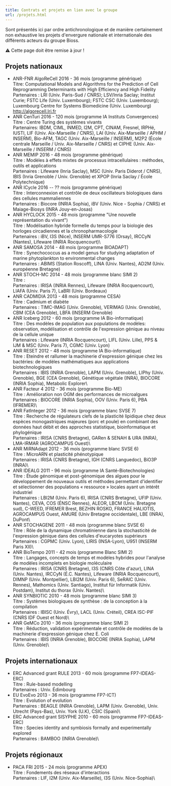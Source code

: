 ```yaml
---
title: Contrats et projets en lien avec le groupe
url: /projets.html
---
```


Sont présentés ici par ordre antichronologique et de manière certainement non exhaustive les projets d\'envergure nationale et internationale des différents acteurs du groupe Bioss.

⚠️ Cette page doit être remise à jour !

## Projets nationaux

-   ANR-FNR AlgoReCell 2016 - 36 mois (programme générique)\
    Titre: Computational Models and Algorithms for the Prediction of
    Cell Reprogramming Determinants with High Efficiency and High
    Fidelity\
    Partenaires : LRI (Univ. Paris-Sud / CNRS); LSV/Inria Saclay;
    Institut Curie; FSTC Life (Univ. Luxembourg); FSTC CSC (Univ.
    Luxembourg); Luxembourg Centre for Systems Biomedicine (Univ.
    Luxembourg)\
    <http://algorecell.lri.fr>
-   ANR CenTuri 2016 - 120 mois (programme IA Instituts Convergences)\
    Titre : Centre Turing des systèmes vivants\
    Partenaires: IBDM, CIML, INMED, I2M, CPT, CINAM, Fresnel, IRPHé,
    IUSTI, LIF (Univ. Aix-Marseille / CNRS), LAI (Univ. Aix-Marseille /
    APHM / INSERM), Bio-AFM, TAGC (Univ. Aix-Marseille / INSERM), M2P2
    (École centrale Marseille / Univ. Aix-Marseille / CNRS) et CIPHE
    (Univ. Aix-Marseille / INSERM / CNRS)
-   ANR MEMIP 2016 - 48 mois (programme générique)\
    Titre : Modèles à effets mixtes de processus intracellulaires :
    méthodes, outils et applications\
    Partenaires : Lifeware (Inria Saclay), MSC (Univ. Paris Diderot /
    CNRS), IBIS (Inria Grenoble / Univ. Grenoble) et XPOP (Inria Saclay
    / École Polytechnique)
-   ANR ICycle 2016 \-- ?? mois (programme générique)\
    Titre : Interconnexion et contrôle de deux oscillateurs biologiques
    dans des cellules mammaliennes\
    Partenaires : Biocore (INRIA Sophia), iBV (Univ. Nice - Sophia /
    CNRS) et Maiage-Biosys (INRA Jouy-en-Josas)
-   ANR HYCLOCK 2015 - 48 mois (programme \"Une nouvelle représentation
    du vivant\")\
    Titre : Modélisation hybride formelle du temps pour la biologie des
    horloges circadiennes et la chronopharmacologie\
    Partenaires : iBV, I3S (Nice), INSERM UMR-S776 (Orsay), IRCCyN
    (Nantes), Lifeware (INRIA Rocquencourt)\
-   ANR SAMOSA 2014 - 48 mois (programme BIOADAPT)\
    Titre : Synechococcus as a model genus for studying adaptation of
    marine phytoplankton to environmental changes\
    Partenaires : ABIMS (Station Roscoff), LINA (Univ. Nantes), AD2M
    (Univ. européenne Bretagne)
-   ANR STOCH-MC 2014 - 48 mois (programme blanc SIMI 2)\
    Titre :\
    Partenaires : IRISA (INRIA Rennes), Lifeware (INRIA Rocquencourt),
    LIAFA (Univ. Paris 7), LaBRI (Univ. Bordeaux)
-   ANR CADMIDIA 2013 - 48 mois (programme CESA)\
    Titre : Cadmium et diabète\
    Partenaires : TIMC-IMAG (Univ. Grenoble), VERIMAG (Univ. Grenoble),
    CBM (CEA Grenoble), LBFA (INSERM Grenoble)
-   ANR Iceberg 2012 - 60 mois (programme IA Bio-informatique)\
    Titre : Des modèles de population aux populations de modèles:
    observation, modélisation et contrôle de l'expression génique au
    niveau de la cellule unique\
    Partenaires : Lifeware (INRIA Rocquencourt), LIFL (Univ. Lille), PPS
    & IJM & MSC (Univ. Paris 7), CGMC (Univ. Lyon)
-   ANR RESET 2012 - 48 mois (programme IA Bio-informatique)\
    Titre : Eteindre et rallumer la machinerie d\'expression génique
    chez les bactéries: de modèles mathématiques aux applications
    biotechnologiques\
    Partenaires : IBIS (INRIA Grenoble), LAPM (Univ. Grenoble), LIPhy
    (Univ. Grenoble), BGE (CEA Grenoble), Génétique végétale (INRA),
    BIOCORE (INRIA Sophia), Metabolic Explorer\
-   ANR Facteur 4 2012 - 36 mois (programme Bio-ME)\
    Titre : Amélioration non OGM des performances de microalgues\
    Partenaires : BIOCORE (INRIA Sophia), OOV (Univ. Paris 6), PBA
    (IFREMER)\
-   ANR FatInteger 2012 - 36 mois (programme blanc SVSE 7)\
    Titre : Recherche de régulateurs clefs de la plasticité lipidique
    chez deux espèces monogastriques majeures (porc et poule) en
    combinant des données haut débit et des approches statistique,
    bioinformatique et phylogénique\
    Partenaires : IRISA (CNRS Bretagne), GARen & SENAH & URA (INRA),
    LMA-IRMAR (AGROCAMPUS Ouest)\
-   ANR MiRNAdapt 2012 - 36 mois (programme blanc SVSE 6)\
    Titre : MicroARN et plasticité phénotypique\
    Partenaires : IRISA (CNRS Bretagne), IGH (CNRS Languedoc), BiO3P
    (INRA)\
-   ANR IDEALG 2011 - 96 mois (programme IA Santé-Biotechnologies)\
    Titre : Étude génomique et post-génomique des algues pour le
    développement de nouveaux outils et méthodes permettant d'identifier
    et sélectionner des populations « ressource » locales ayant un
    intérêt industriel\
    Partenaires : LBI2M (Univ. Paris 6), IRISA (CNRS Bretagne), UFIP
    (Univ. Nantes), CEVA, COS (ÉNSC Rennes), ALEOR, LBCM (Univ. Bretagne
    sud), C-WEED, IFREMER Brest, BEZHIN ROSKO, FRANCE HALIOTIS,
    AGROCAMPUS Ouest, AMURE (Univ Bretagne occidentale), LBE (INRA),
    DuPont\
-   ANR STOCHAGENE 2011 - 48 mois (programme blanc SVSE 6)\
    Titre : Rôle de la dynamique chromatinienne dans la stochasticité de
    l'expression génique dans des cellules d'eucaryotes supérieurs\
    Partenaires : CGPMC (Univ. Lyon), LIRIS (INSA-Lyon), U951 (INSERM
    Paris XII)\
-   ANR BioTempo 2011 - 42 mois (programme Blanc SIMI 2)\
    Titre : Langages, concepts de temps et modèles hybrides pour
    l\'analyse de modèles incomplets en biologie moléculaire\
    Partenaires : IRISA (CNRS Bretagne), I3S (CNRS Côte d\'azur), LINA
    (Univ. Nantes), IRCCyN (É.C. Nantes), Lifeware (INRIA Rocquencourt),
    DIMNP (Univ. Montpellier), LBI2M (Univ. Paris 6), SeRAIC (Univ.
    Rennes), Mathomics (Univ. Santiago), Institut für Informatik (Univ.
    Postdam), Institut du thorax (Univ. Nantes)\
-   ANR SYNBIOTIC 2010 - 48 mois (programme blanc SIMI 3)\
    Titre : Systèmes biologiques de synthèse : de la conception à la
    compilation\
    Partenaires : IBISC (Univ. Évry), LACL (Univ. Créteil), CREA ISC-PIF
    (CNRS IDF Ouest et Nord)\
-   ANR GeMCo 2010 - 36 mois (programme blanc SIMI 2)\
    Titre : Réduction, validation expérimentale et contrôle de modèles
    de la machinerie d\'expression génique chez E. Coli\
    Partenaires : IBIS (INRIA Grenoble), BIOCORE (INRIA Sophia), LAPM
    (Univ. Grenoble)\

## Projets internationaux

-   ERC Advanced grant RULE 2013 - 60 mois (programme FP7-IDEAS-ERC)\
    Titre : Rule-based modelling\
    Partenaires : Univ. Édimbourg
-   EU EvoEvo 2013 - 36 mois (programme FP7-ICT)\
    Titre : Evolution of evolution\
    Partenaires : BEAGLE (INRIA Grenoble), LAPM (Univ. Grenoble), Univ.
    Utrecht (Pays-Bas), Univ. York (U.K), CSIC (Spain)\
-   ERC Advanced grant SISYPHE 2010 - 60 mois (programme FP7-IDEAS-ERC)\
    Titre : Species identity and symbiosis formally and experimentally
    explored\
    Partenaires : BAMBOO (INRIA Grenoble)\

## Projets régionaux

-   PACA FRI 2015 - 24 mois (programme APEX)\
    Titre : Fondements des réseaux d\'interactions\
    Partenaires : LIF, I2M (Univ. Aix-Marseille), I3S (Univ.
    Nice-Sophia)\
